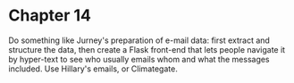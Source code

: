 # Chapter 14 

Do something like Jurney's preparation of e-mail data: first extract and structure the data, then create a Flask front-end that lets people navigate it by hyper-text to see who usually emails whom and what the messages included.  Use Hillary's emails, or Climategate.

